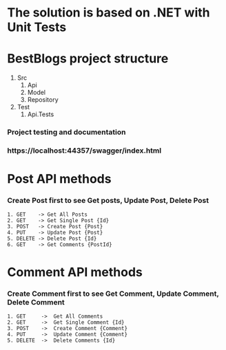# The solution is based on .NET with Unit Tests

# BestBlogs project structure

1. Src 
    1. Api
    2. Model
    3. Repository
3. Test
    1. Api.Tests

### Project testing and documentation 
### https://localhost:44357/swagger/index.html


# Post API methods
### Create Post first to see Get posts, Update Post, Delete Post 
    1. GET    -> Get All Posts 
    2. GET    -> Get Single Post {Id}
    3. POST   -> Create Post {Post} 
    4. PUT    -> Update Post {Post} 
    5. DELETE -> Delete Post {Id}
    6. GET    -> Get Comments {PostId}

# Comment API methods
### Create Comment first to see Get Comment, Update Comment, Delete Comment 
    1. GET     ->  Get All Comments
    2. GET     ->  Get Single Comment {Id}
    3. POST    ->  Create Comment {Comment}
    4. PUT     ->  Update Comment {Comment}
    5. DELETE  ->  Delete Comments {Id}
